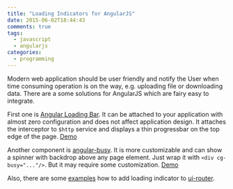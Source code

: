```yaml
---
title: "Loading Indicators for AngularJS"
date: 2015-06-02T18:44:43
comments: true
tags:
  - javascript
  - angularjs
categories:
  - programming
---
```


Modern web application should be user friendly and notify the User when time consuming operation is on the way, e.g. uploading file or downloading data.
There are a some solutions for AngularJS which are fairy easy to integrate.

First one is [Angular Loading Bar][angular-loading-bar]. It can be attached to your application with almost zero configuration and does not affect application design.
It attaches the interceptor to `$http` service and displays a thin progressbar on the top edge of the page.
[Demo][angular-loading-bar]

Another component is [angular-busy][angular-busy]. It is more customizable and can show a spinner with backdrop above any page element. Just wrap it with `<div cg-busy="..."/>`.
But it may require some customization.
[Demo][angular-busy-demo]

Also, there are some [examples][ui-router-resolve] how to add loading indicator to [ui-router][].

[angular-loading-bar]: http://chieffancypants.github.io/angular-loading-bar
[angular-busy]: https://github.com/cgross/angular-busy
[angular-busy-demo]: http://cgross.github.io/angular-busy/demo
[ui-router]: https://github.com/angular-ui/ui-router
[ui-router-resolve]: https://github.com/angular-ui/ui-router/issues/456 "Apply a custom animation to ui-view during resolve"

